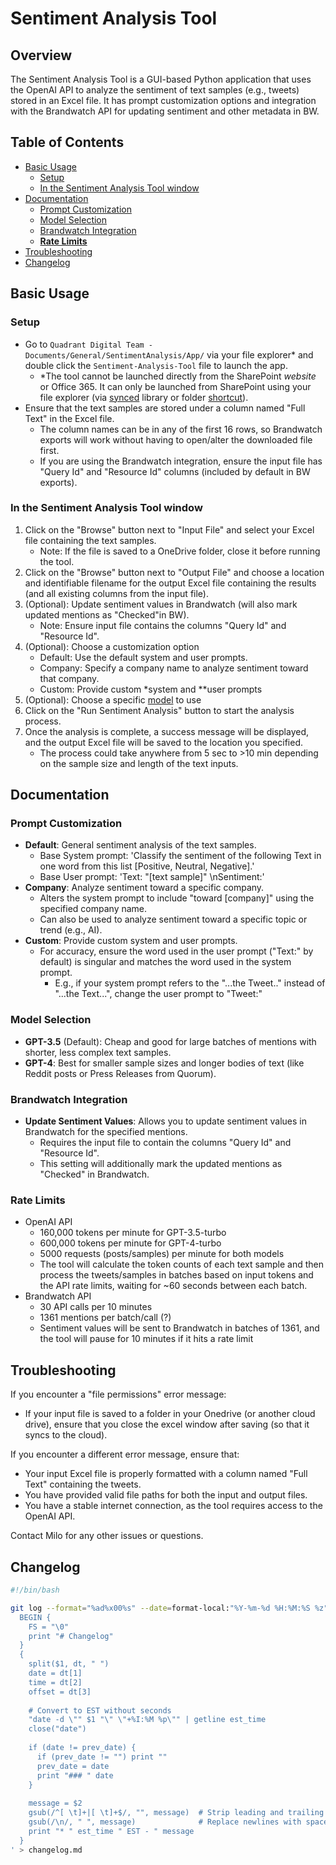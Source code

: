 # Sentiment Analysis Tool

## Overview

The Sentiment Analysis Tool is a GUI-based Python application that uses the OpenAI API to analyze the sentiment of text samples (e.g., tweets) stored in an Excel file. It has prompt customization options and integration with the Brandwatch API for updating sentiment and other metadata in BW.

## Table of Contents

- [Basic Usage](#basic-usage)
  - [Setup](#setup)
  - [In the Sentiment Analysis Tool window](#in-the-sentiment-analysis-tool-window)
- [Documentation](#documentation)
  - [Prompt Customization](#prompt-customization)
  - [Model Selection](#model-selection)
  - [Brandwatch Integration](#brandwatch-integration)
  - [**Rate Limits**](#rate-limits)
- [Troubleshooting](#troubleshooting)
- [Changelog](#changelog)

## Basic Usage

### Setup

- Go to `Quadrant Digital Team - Documents/General/SentimentAnalysis/App/` via your file explorer* and double click the `Sentiment-Analysis-Tool` file to launch the app.
  - *The tool cannot be launched directly from the SharePoint _website_ or Office 365. It can only be launched from SharePoint using your file explorer (via [synced](https://support.microsoft.com/en-us/office/sync-sharepoint-files-and-folders-87a96948-4dd7-43e4-aca1-53f3e18bea9b) library or folder [shortcut](https://support.microsoft.com/en-us/office/add-shortcuts-to-shared-folders-in-onedrive-for-work-or-school-d66b1347-99b7-4470-9360-ffc048d35a33)).
- Ensure that the text samples are stored under a column named "Full Text" in the Excel file.
  - The column names can be in any of the first 16 rows, so Brandwatch exports will work without having to open/alter the downloaded file first.
  - If you are using the Brandwatch integration, ensure the input file has "Query Id" and "Resource Id" columns (included by default in BW exports).

### In the Sentiment Analysis Tool window

1. Click on the "Browse" button next to "Input File" and select your Excel file containing the text samples.
   - Note: If the file is saved to a OneDrive folder, close it before running the tool.
2. Click on the "Browse" button next to "Output File" and choose a location and identifiable filename for the output Excel file containing the results (and all existing columns from the input file).
3. (Optional): Update sentiment values in Brandwatch (will also mark updated mentions as "Checked"in BW).
    - Note: Ensure input file contains the columns "Query Id" and "Resource Id".
4. (Optional): Choose a customization option
   - Default: Use the default system and user prompts.
   - Company: Specify a company name to analyze sentiment toward that company.
   - Custom: Provide custom *system and **user prompts
5. (Optional): Choose a specific [model](#model-selection) to use
6. Click on the "Run Sentiment Analysis" button to start the analysis process.
7. Once the analysis is complete, a success message will be displayed, and the output Excel file will be saved to the location you specified.
   - The process could take anywhere from 5 sec to >10 min depending on the sample size and length of the text inputs.

## Documentation

### Prompt Customization

- **Default**: General sentiment analysis of the text samples.
  - Base System prompt: 'Classify the sentiment of the following Text in one word from this list [Positive, Neutral, Negative].'
  - Base User prompt: 'Text: "[text sample]" \nSentiment:'
- **Company**: Analyze sentiment toward a specific company.
  - Alters the system prompt to include "toward [company]" using the specified company name.
  - Can also be used to analyze sentiment toward a specific topic or trend (e.g., AI).
- **Custom**: Provide custom system and user prompts.
  - For accuracy, ensure the word used in the user prompt ("Text:" by default) is singular and matches the word used in the system prompt.
    - E.g., if your system prompt refers to the "...the Tweet.." instead of "...the Text...", change the user prompt to "Tweet:"

### Model Selection

- **GPT-3.5** (Default): Cheap and good for large batches of mentions with shorter, less complex text samples.
- **GPT-4**: Best for smaller sample sizes and longer bodies of text (like Reddit posts or Press Releases from Quorum).

### Brandwatch Integration

- **Update Sentiment Values**: Allows you to update sentiment values in Brandwatch for the specified mentions.
  - Requires the input file to contain the columns "Query Id" and "Resource Id".
  - This setting will additionally mark the updated mentions as "Checked" in Brandwatch.

### **Rate Limits**

- OpenAI API
  - 160,000 tokens per minute for GPT-3.5-turbo
  - 600,000 tokens per minute for GPT-4-turbo
  - 5000 requests (posts/samples) per minute for both models
  - The tool will calculate the token counts of each text sample and then process the tweets/samples in batches based on input tokens and the API rate limits, waiting for ~60 seconds between each batch.
- Brandwatch API
  - 30 API calls per 10 minutes
  - 1361 mentions per batch/call (?)
  - Sentiment values will be sent to Brandwatch in batches of 1361, and the tool will pause for 10 minutes if it hits a rate limit
  
## Troubleshooting

If you encounter a "file permissions" error message:

- If your input file is saved to a folder in your Onedrive (or another cloud drive), ensure that you close the excel window after saving (so that it syncs to the cloud).

If you encounter a different error message, ensure that:

- Your input Excel file is properly formatted with a column named "Full Text" containing the tweets.
- You have provided valid file paths for both the input and output files.
- You have a stable internet connection, as the tool requires access to the OpenAI API.

Contact Milo for any other issues or questions.

## Changelog

```bash
#!/bin/bash

git log --format="%ad%x00%s" --date=format-local:"%Y-%m-%d %H:%M:%S %z" | awk '
  BEGIN { 
    FS = "\0"
    print "# Changelog" 
  }
  {
    split($1, dt, " ")
    date = dt[1]
    time = dt[2]
    offset = dt[3]
    
    # Convert to EST without seconds
    "date -d \"" $1 "\" \"+%I:%M %p\"" | getline est_time
    close("date")
    
    if (date != prev_date) {
      if (prev_date != "") print ""
      prev_date = date
      print "### " date
    }
    
    message = $2
    gsub(/^[ \t]+|[ \t]+$/, "", message)  # Strip leading and trailing whitespace
    gsub(/\n/, " ", message)              # Replace newlines with spaces
    print "* " est_time " EST - " message
  }
' > changelog.md
```